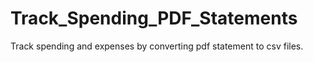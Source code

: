 # Track_Spending_PDF_Statements
Track spending and expenses by converting pdf statement to csv files. 

